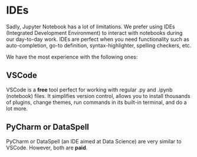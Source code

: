 # IDEs

Sadly, Jupyter Notebook has a lot of limitations. We prefer using IDEs (Integrated Development Environment) to interact
with notebooks during our day-to-day work. IDEs are perfect when you need functionality such as auto-completion, go-to
definition, syntax-highlighter, spelling checkers, etc.

We have the most experience with the following ones:

## VSCode

VSCode is a **free** tool perfect for working with regular .py and .ipynb (notebook) files. It simplifies version
control, allows you to install thousands of plugins, change themes, run commands in its built-in terminal, and do a lot
more.

## PyCharm or DataSpell

PyCharm or DataSpell (an IDE aimed at Data Science) are very similar to VSCode. However, both are **paid**.
